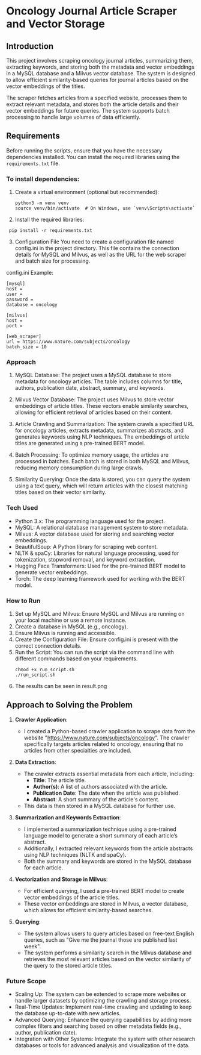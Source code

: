 # Oncology Journal Article Scraper and Vector Storage

## Introduction

This project involves scraping oncology journal articles, summarizing them, extracting keywords, and storing both the metadata and vector embeddings in a MySQL database and a Milvus vector database. The system is designed to allow efficient similarity-based queries for journal articles based on the vector embeddings of the titles.

The scraper fetches articles from a specified website, processes them to extract relevant metadata, and stores both the article details and their vector embeddings for future queries. The system supports batch processing to handle large volumes of data efficiently.

## Requirements

Before running the scripts, ensure that you have the necessary dependencies installed. You can install the required libraries using the `requirements.txt` file.

### To install dependencies:
1. Create a virtual environment (optional but recommended):
   ```
   python3 -m venv venv
   source venv/bin/activate  # On Windows, use `venv\Scripts\activate`
   ```

2. Install the required libraries:
 ```
  pip install -r requirements.txt
 ```
3. Configuration File
You need to create a configuration file named config.ini in the project directory. This file contains the connection details for MySQL and Milvus, as well as the URL for the web scraper and batch size for processing.

config.ini Example:
```
[mysql]
host = 
user = 
password = 
database = oncology

[milvus]
host = 
port = 

[web_scraper]
url = https://www.nature.com/subjects/oncology
batch_size = 10
```

### Approach
1. MySQL Database: The project uses a MySQL database to store metadata for oncology articles. The table includes columns for title, authors, publication date, abstract, summary, and keywords.

2. Milvus Vector Database: The project uses Milvus to store vector embeddings of article titles. These vectors enable similarity searches, allowing for efficient retrieval of articles based on their content.

2. Article Crawling and Summarization: The system crawls a specified URL for oncology articles, extracts metadata, summarizes abstracts, and generates keywords using NLP techniques. The embeddings of article titles are generated using a pre-trained BERT model.

4. Batch Processing: To optimize memory usage, the articles are processed in batches. Each batch is stored in both MySQL and Milvus, reducing memory consumption during large crawls.

5. Similarity Querying: Once the data is stored, you can query the system using a text query, which will return articles with the closest matching titles based on their vector similarity.

### Tech Used
+ Python 3.x: The programming language used for the project.
+ MySQL: A relational database management system to store metadata.
+ Milvus: A vector database used for storing and searching vector embeddings.
+ BeautifulSoup: A Python library for scraping web content.
+ NLTK & spaCy: Libraries for natural language processing, used for tokenization, stopword removal, and keyword extraction.
+ Hugging Face Transformers: Used for the pre-trained BERT model to generate vector embeddings.
+ Torch: The deep learning framework used for working with the BERT model.

### How to Run
1. Set up MySQL and Milvus: Ensure MySQL and Milvus are running on your local machine or use a remote instance.
2. Create a database in MySQL (e.g., oncology).
3. Ensure Milvus is running and accessible.
4. Create the Configuration File: Ensure config.ini is present with the correct connection details.
5. Run the Script: You can run the script via the command line with different commands based on your requirements.
   ```
   chmod +x run_script.sh
   ./run_script.sh
   ```
6. The results can be seen in result.png

## Approach to Solving the Problem

1. **Crawler Application**: 
   - I created a Python-based crawler application to scrape data from the website "https://www.nature.com/subjects/oncology". The crawler specifically targets articles related to oncology, ensuring that no articles from other specialties are included.
   
2. **Data Extraction**: 
   - The crawler extracts essential metadata from each article, including:
     - **Title**: The article title.
     - **Author(s)**: A list of authors associated with the article.
     - **Publication Date**: The date when the article was published.
     - **Abstract**: A short summary of the article's content.
   - This data is then stored in a MySQL database for further use.

3. **Summarization and Keywords Extraction**: 
   - I implemented a summarization technique using a pre-trained language model to generate a short summary of each article’s abstract.
   - Additionally, I extracted relevant keywords from the article abstracts using NLP techniques (NLTK and spaCy).
   - Both the summary and keywords are stored in the MySQL database for each article.

4. **Vectorization and Storage in Milvus**: 
   - For efficient querying, I used a pre-trained BERT model to create vector embeddings of the article titles.
   - These vector embeddings are stored in Milvus, a vector database, which allows for efficient similarity-based searches.

5. **Querying**: 
   - The system allows users to query articles based on free-text English queries, such as "Give me the journal those are published last week".
   - The system performs a similarity search in the Milvus database and retrieves the most relevant articles based on the vector similarity of the query to the stored article titles.


### Future Scope
* Scaling Up: The system can be extended to scrape more websites or handle larger datasets by optimizing the crawling and storage process.
* Real-Time Updates: Implement real-time crawling and updating to keep the database up-to-date with new articles.
* Advanced Querying: Enhance the querying capabilities by adding more complex filters and searching based on other metadata fields (e.g., author, publication date).
* Integration with Other Systems: Integrate the system with other research databases or tools for advanced analysis and visualization of the data.
